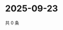 # 2025-09-23

共 0 条

<!-- BEGIN ZHIHUVIDEO -->
<!-- 最后更新时间 Tue Sep 23 2025 07:10:36 GMT+0800 (China Standard Time) -->

<!-- END ZHIHUVIDEO -->
